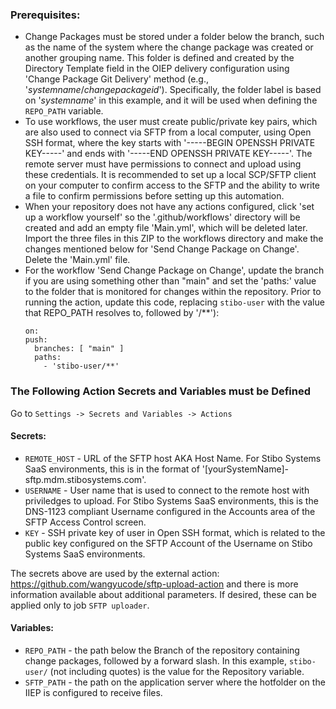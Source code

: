 ### Prerequisites:
- Change Packages must be stored under a folder below the branch, such as the name of the system where the change package was created or another grouping name. This folder is defined and created by the Directory Template field in the OIEP delivery configuration using 'Change Package Git Delivery' method (e.g., '$systemname$/$changepackageid$'). Specifically, the folder label is based on '$systemname$' in this example, and it will be used when defining the `REPO_PATH` variable.
- To use workflows, the user must create public/private key pairs, which are also used to connect via SFTP from a local computer, using Open SSH format, where the key starts with '-----BEGIN OPENSSH PRIVATE KEY-----' and ends with '-----END OPENSSH PRIVATE KEY-----'. The remote server must have permissions to connect and upload using these credentials. It is recommended to set up a local SCP/SFTP client on your computer to confirm access to the SFTP and the ability to write a file to confirm permissions before setting up this automation.
- When your repository does not have any actions configured, click 'set up a workflow yourself' so the '.github/workflows' directory will be created and add an empty file 'Main.yml', which will be deleted later.  Import the three files in this ZIP to the workflows directory and make the changes mentioned below for 'Send Change Package on Change'. Delete the 'Main.yml' file.
- For the workflow 'Send Change Package on Change', update the branch if you are using something other than "main" and set the 'paths:' value to the folder that is monitored for changes within the repository. Prior to running the action, update this code, replacing `stibo-user` with the value that REPO_PATH resolves to, followed by '/**'):
  ```
  on:
  push:
    branches: [ "main" ]
    paths:
      - 'stibo-user/**'
  ```


### The Following Action Secrets and Variables must be Defined
Go to `Settings -> Secrets and Variables -> Actions`

#### Secrets:
- `REMOTE_HOST` - URL of the SFTP host AKA Host Name. For Stibo Systems SaaS environments, this is in the format of '[yourSystemName]-sftp.mdm.stibosystems.com'.
- `USERNAME` - User name that is used to connect to the remote host with priviledges to upload. For Stibo Systems SaaS environments, this is the DNS-1123 compliant Username configured in the Accounts area of the SFTP Access Control screen.
- `KEY` - SSH private key of user in Open SSH format, which is related to the public key configured on the SFTP Account of the Username on Stibo Systems SaaS environments.

The secrets above are used by the external action: https://github.com/wangyucode/sftp-upload-action and there is more information available about additional parameters. If desired, these can be applied only to job `SFTP uploader`.

#### Variables:
- `REPO_PATH` - the path below the Branch of the repository containing change packages, followed by a forward slash. In this example, `stibo-user/` (not including quotes) is the value for the Repository variable.
- `SFTP_PATH` - the path on the application server where the hotfolder on the IIEP is configured to receive files.  
